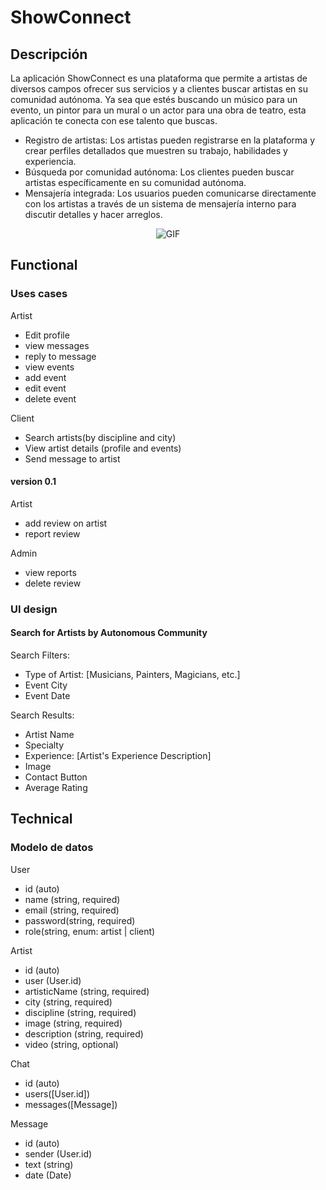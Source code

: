 # ShowConnect

## Descripción

La aplicación ShowConnect es una plataforma que permite a artistas de diversos campos ofrecer sus servicios y a clientes buscar artistas en su comunidad autónoma. Ya sea que estés buscando un músico para un evento, un pintor para un mural o un actor para una obra de teatro, esta aplicación te conecta con ese talento que buscas.

- Registro de artistas: Los artistas pueden registrarse en la plataforma y crear perfiles detallados que muestren su trabajo, habilidades y experiencia.
- Búsqueda por comunidad autónoma: Los clientes pueden buscar artistas específicamente en su comunidad autónoma.
- Mensajería integrada: Los usuarios pueden comunicarse directamente con los artistas a través de un sistema de mensajería interno para discutir detalles y hacer arreglos.

<div style="text-align: center;">
  <img src="https://media.giphy.com/media/XWKrUYz1N5J7i/giphy.gif?cid=ecf05e47vrluquvgelor4hj0w7g0l7jh6vx3497ugu2j1ffe&ep=v1_gifs_search&rid=giphy.gif&ct=g" alt="GIF">
</div>

<!-- ![](https://media.giphy.com/media/XWKrUYz1N5J7i/giphy.gif?cid=ecf05e47vrluquvgelor4hj0w7g0l7jh6vx3497ugu2j1ffe&ep=v1_gifs_search&rid=giphy.gif&ct=g) -->

## Functional

### Uses cases

Artist

- Edit profile
- view messages
- reply to message
- view events
- add event
- edit event
- delete event

Client

- Search artists(by discipline and city)
- View artist details (profile and events)
- Send message to artist

#### version 0.1

Artist

- add review on artist
- report review

Admin

- view reports
- delete review

### UI design

#### Search for Artists by Autonomous Community

Search Filters:

- Type of Artist: [Musicians, Painters, Magicians, etc.]
- Event City
- Event Date

Search Results:

- Artist Name
- Specialty
- Experience: [Artist's Experience Description]
- Image
- Contact Button
- Average Rating

## Technical

### Modelo de datos

User

- id (auto)
- name (string, required)
- email (string, required)
- password(string, required)
- role(string, enum: artist | client)

Artist

- id (auto)
- user (User.id)
- artisticName (string, required)
- city (string, required)
- discipline (string, required)
- image (string, required)
- description (string, required)
- video (string, optional)

Chat

- id (auto)
- users([User.id])
- messages([Message])

Message

- id (auto)
- sender (User.id)
- text (string)
- date (Date)
